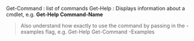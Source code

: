 Get-Command : list of commands
Get-Help : Displays information about a cmdlet, e.g. <b>Get-Help Command-Name</b>
> Also understand how exactly to use the command by passing in the -examples flag, e.g. Get-Help Get-Command -Examples
